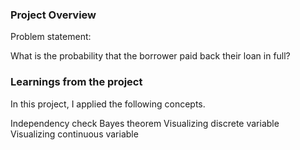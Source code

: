 ### Project Overview

 Problem statement:
 
What is the probability that the borrower paid back their loan in full?



### Learnings from the project

 In this project, I applied the following concepts.

Independency check
Bayes theorem
Visualizing discrete variable
Visualizing continuous variable


